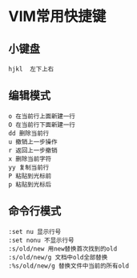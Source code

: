 # VIM常用快捷键
## 小键盘
	hjkl  左下上右
## 编辑模式
	o 在当前行上面新建一行 
	O 在当前行下面新建一行
	dd 删除当前行
	u 撤销上一步操作
	r 返回上一步撤销
	x 删除当前字符
	yy 复制当前行
	P 粘贴到光标前
	p 粘贴到光标后
## 命令行模式
	:set nu 显示行号
	:set nonu 不显示行号
	:s/old/new 用new替换首次找到的old
	:s/old/new/g 文档中old全部替换
	:%s/old/new/g 替换文件中当前的所有old
